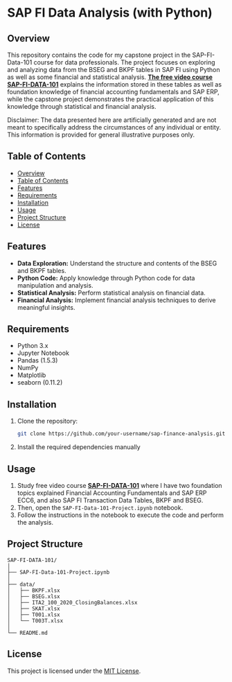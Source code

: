 # SAP FI Data Analysis (with Python)

## Overview
This repository contains the code for my capstone project in the SAP-FI-Data-101 course for data professionals. 
The project focuses on exploring and analyzing data from the BSEG and BKPF tables in SAP FI using Python as well as some financial and statistical analysis. 
**[The free video course SAP-FI-DATA-101](https://www.youtube.com/watch?v=x3F_r6VMZfU&list=PLYSheVN0dF4PVqgjc0cyGCVEPhJUe_isk)** explains the information stored in these tables as well as foundation knowledge of financial accounting fundamentals and SAP ERP, while the capstone project demonstrates the practical application of this knowledge through statistical and financial analysis.

Disclaimer:  The data presented here are artificially generated and are not meant to specifically address the circumstances of any individual or entity. This information is provided for general illustrative purposes only.


## Table of Contents
- [Overview](#overview)
- [Table of Contents](#table-of-contents)
- [Features](#features)
- [Requirements](#requirements)
- [Installation](#installation)
- [Usage](#usage)
- [Project Structure](#project-structure)
- [License](#license)

## Features
- **Data Exploration:** Understand the structure and contents of the BSEG and BKPF tables.
- **Python Code:** Apply knowledge through Python code for data manipulation and analysis.
- **Statistical Analysis:** Perform statistical analysis on financial data.
- **Financial Analysis:** Implement financial analysis techniques to derive meaningful insights.

## Requirements
- Python 3.x
- Jupyter Notebook
- Pandas (1.5.3)
- NumPy
- Matplotlib
- seaborn (0.11.2)

## Installation
1. Clone the repository:
   ```bash
   git clone https://github.com/your-username/sap-finance-analysis.git
   ```
2. Install the required dependencies manually
   

## Usage
1. Study free video course **[SAP-FI-DATA-101](https://www.youtube.com/watch?v=x3F_r6VMZfU&list=PLYSheVN0dF4PVqgjc0cyGCVEPhJUe_isk)** where I have two foundation topics explained Financial Accounting Fundamentals and SAP ERP ECC6, and also SAP FI Transaction Data Tables, BKPF and BSEG.
2. Then, open the `SAP-FI-Data-101-Project.ipynb` notebook.
3. Follow the instructions in the notebook to execute the code and perform the analysis.


## Project Structure
```
SAP-FI-DATA-101/
│
├── SAP-FI-Data-101-Project.ipynb
│
├── data/
│   ├── BKPF.xlsx
│   ├── BSEG.xlsx
│   ├── ITA2_100_2020_ClosingBalances.xlsx
│   ├── SKAT.xlsx
│   ├── T001.xlsx
│   └── T003T.xlsx
│
└── README.md
```

## License
This project is licensed under the [MIT License](LICENSE).

